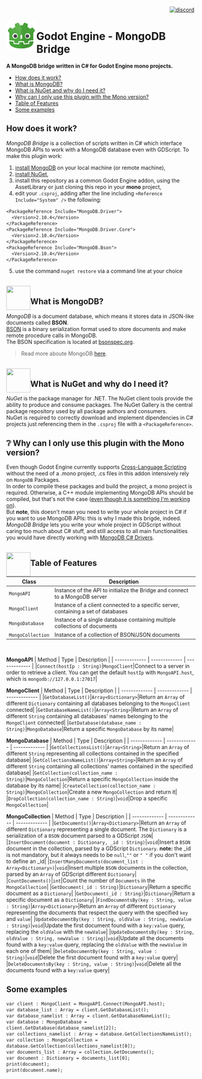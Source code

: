<p align="right">
  <a href="https://discord.gg/JNrcucg">
    <img src="https://github.com/fenix-hub/ColoredBadges/blob/master/svg/social/discord.svg" alt="discord" style="vertical-align:top; margin:6px 4px">
  </a>
</p>

<img src="addons/MongoDB/mongodb-bridge-icon.png" align="left" width="80" height="80">

# Godot Engine - MongoDB Bridge
**A MongoDB bridge written in C# for Godot Engine mono projects.**  
- [How does it work?](https://github.com/fenix-hub/godot-engine.MongoDB-bridge#how-does-it-work)  
- [What is MongoDB?](https://github.com/fenix-hub/godot-engine.MongoDB-bridge#what-is-mongodb)  
- [What is NuGet and why do I need it?](https://github.com/fenix-hub/godot-engine.MongoDB-bridge#what-is-nuget-and-why-do-i-need-it)  
- [Why can I only use this plugin with the Mono version?](https://github.com/fenix-hub/godot-engine.MongoDB-bridge#why-can-i-only-use-this-plugin-with-the-mono-version?)  
- [Table of Features](https://github.com/fenix-hub/godot-engine.MongoDB-bridge#table-of-features)
- [Some examples](https://github.com/fenix-hub/godot-engine.MongoDB-bridge#some-examples)

## How does it work?
*MongoDB Bridge* is a collection of scripts written in C# which interface MongoDB APIs to work with a MongoDB database even with GDScript. 
To make this plugin work:   
1. [install MongoDB](https://www.mongodb.com/try/download/community) on your local machine (or remote machine),  
2. [install NuGet](https://www.nuget.org/downloads),  
3. install this repository as a common Godot Engine addon, using the AssetLibrary or just cloning this repo in your **mono** project,  
4. edit your `.csproj`, adding after the line including `<Reference Include="System" />` the following:
```
<PackageReference Include="MongoDB.Driver">
  <Version>2.10.4</Version>
</PackageReference>
<PackageReference Include="MongoDB.Driver.Core">
  <Version>2.10.4</Version>
</PackageReference>
<PackageReference Include="MongoDB.Bson">
  <Version>2.10.4</Version>
</PackageReference>
```
5. use the command `nuget restore` via a command line at your choice  
<br/>
<img src="https://cdn.iconscout.com/icon/free/png-512/mongodb-4-1175139.png" align="left" width="64" height="64">

## What is MongoDB?
*MongoDB* is a document database, which means it stores data in JSON-like documents called **BSON**.  
[BSON](https://docs.mongodb.com/manual/reference/bson-types/) is a binary serialization format used to store documents and make remote procedure calls in MongoDB.   
The BSON specification is located at [bsonspec.org](bsonspec.org).
> Read more aboute MongoDB [here](https://docs.mongodb.com/manual/introduction/).  
<br/>  

<img src="https://upload.wikimedia.org/wikipedia/commons/thumb/2/25/NuGet_project_logo.svg/512px-NuGet_project_logo.svg.png" align="left" width="64" height="64">

## What is NuGet and why do I need it?
*NuGet* is the package manager for .NET. The NuGet client tools provide the ability to produce and consume packages. The NuGet Gallery is the central package repository used by all package authors and consumers.  
NuGet is required to correctly download and implement dipendencies in C# projects just referencing them in the `.csproj` file with a `<PackageReference>`.
<br/>  
  
## :grey_question: Why can I only use this plugin with the Mono version?
Even though Godot Engine currently supports [Cross-Language Scripting](https://docs.godotengine.org/it/stable/getting_started/scripting/cross_language_scripting.html) without the need of a .mono project, .cs files in this addon intensively rely on `MongoDB` Packages.  
In order to compile these packages and build the project, a mono project is required. Otherwise, a C++ module implementing MongoDB APIs should be compiled, but that's not the case (<ins>even though it is something I'm working on</ins>).  
But **note**, this doesn't mean you need to write your whole project in C# if you want to use MongoDB APIs: this is why I made this brigde, indeed.  
*MongoDB Bridge* lets you write your whole project in GDScript without caring too much about C# stuff, and still access to all main functionalities you would have directly working with [MongoDB C# Drivers](https://docs.mongodb.com/drivers/).  
<br/>
  
<img src="https://cdn.icon-icons.com/icons2/2107/PNG/512/file_type_script_icon_130178.png" align="left" width="64" height="64">

## Table of Features   
| Class | Description |
| ------------- | ------------- |
|`MongoAPI`|Instance of the API to initialize the Bridge and connect to a MongoDB server|
|`MongoClient`|Instance of a client connected to a specific server, containing a set of databases|
|`MongoDatabase`|Instance of a single database containing multiple collections of documents|
|`MongoCollection`|Instance of a collection of BSON/JSON documents|
<br/>  

**MongoAPI**
| Method | Type | Description |
| ------------- | ------------- | ------------- |
|`Connect(hostIp : String)`|`MongoClient`|Connect to a server in order to retrieve a client. You can get the default `hostIp` with `MongoAPI.host`, which is `mongodb://127.0.0.1:27017`|
<br/>  

**MongoClient**
| Method | Type | Description |
| ------------- | ------------- | ------------- |
|`GetDatabaseList()`|`Array<Dictionary>`|Return an `Array` of different `Dictionary` containing all databases belonging to the `MongoClient` connected|
|`GetDatabaseNameList()`|`Array<String>`|Return an `Array` of different `String` containing all databases' names belonging to the `MongoClient` connected|
|`GetDatabase(database_name : String)`|`MongoDatabase`|Return a specific `MongoDatabase` by its name|
<br/> 

**MongoDatabase**
| Method | Type | Description |
| ------------- | ------------- | ------------- |
|`GetCollectionsList()`|`Array<String>`|Return an `Array` of different `String` representing all collections contained in the specified database|
|`GetCollectionsNameList()`|`Array<String>`|Return an `Array` of different `String` containing all collections' names contained in the specified database|
|`GetCollection(collection_name : String)`|`MongoCollection`|Return a specific `MongoCollection` inside the database by its name|
|`CreateCollection(collection_name : String)`|`MongoCollection`|Create a new `MongoCollection` and return it|
|`DropCollection(collection_name : String)`|`void`|Drop a specific `MongoCollection`|
<br/>  

**MongoCollection**
| Method | Type | Description |
| ------------- | ------------- | ------------- |
|`GetDocuments()`|`Array<Dictionary>`|Return an `Array` of different `Dictionary` representing a single document. The `Dictionary` is a serialization of a `BSON` document parsed to a GDScript `JSON`|
|`InsertDocument(document : Dictionary, _id : String)`|`void`|Insert a `BSON` document in the collection, parsed by a GDScript `Dictionary`. **note:** the \_id is not mandatory, but it always needs to be `null`,`""` or `" "` if you don't want to define an \_id|
|`InsertManyDocuments(document_list : Array<Dictionary>)`|`void`|Insert multiple `BSON` documents in the collection, parsed by an `Array` of GDScript different `Dictionary`|
|`CountDocuments()`|`int`|Count the number of `Documents` in the `MongoCollection`|
|`GetDocument(_id : String)`|`Dictionary`|Return a specific document as a `Dictionary`|
|`GetDocument(_id : String)`|`Dictionary`|Return a specific document as a `Dictionary`|
|`FindDocumentsBy(key : String, value : String)`|`Array<Dictionary>`|Return an `Array` of different `Dictionary` representing the documents that respect the query with the specified `key` and `value`|
|`UpdateDocumentBy(key : String, oldValue : String, newValue : String)`|`void`|Update the first document found with a `key:value` query, replacing the `oldValue` with the `newValue`|
|`UpdateDocumentsBy(key : String, oldValue : String, newValue : String)`|`void`|Update all the documents found with a `key:value` query, replacing the `oldValue` with the `newValue` in each one of them|
|`DeleteDocumentBy(key : String, value : String)`|`void`|Delete the first document found with a `key:value` query|
|`DeleteDocumentsBy(key : String, value : String)`|`void`|Delete all the documents found with a `key:value` query|
<br/>  
  
## Some examples  
```
var client : MongoClient = MongoAPI.Connect(MongoAPI.host);
var database_list : Array = client.GetDatabaseList();
var database_namelist : Array = client.GetDatabaseNameList();
var database : MongoDatabase = client.GetDatabase(database_namelist[2]);
var collections_namelist : Array = database.GetCollectionsNameList();
var collection : MongoCollection = database.GetCollection(collections_namelist[0]);
var documents_list : Array = collection.GetDocuments();
var document : Dictionary = documents_list[0];
print(document);
print(document.name);
```
